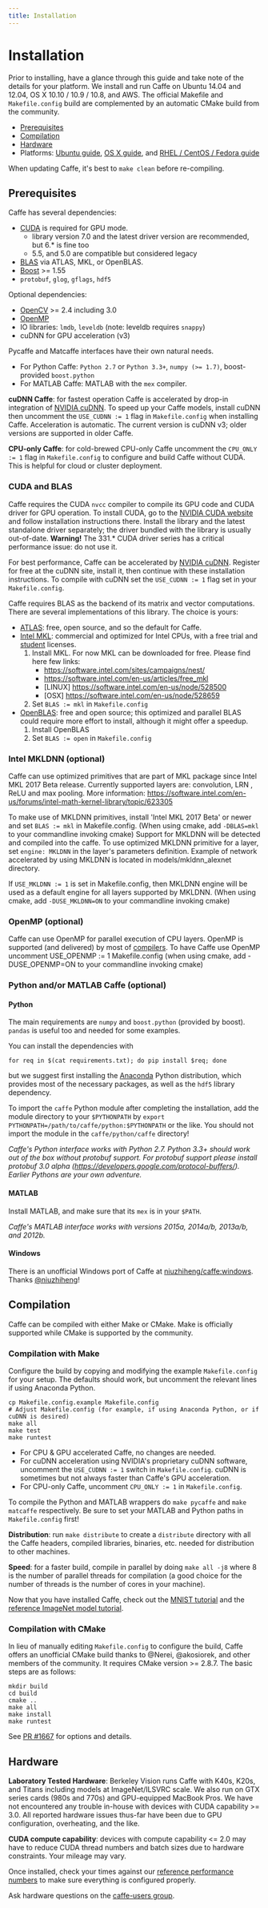 ```yaml
---
title: Installation
---
```


# Installation

Prior to installing, have a glance through this guide and take note of the details for your platform.
We install and run Caffe on Ubuntu 14.04 and 12.04, OS X 10.10 / 10.9 / 10.8, and AWS.
The official Makefile and `Makefile.config` build are complemented by an automatic CMake build from the community.

- [Prerequisites](#prerequisites)
- [Compilation](#compilation)
- [Hardware](#hardware)
- Platforms: [Ubuntu guide](install_apt.html), [OS X guide](install_osx.html), and [RHEL / CentOS / Fedora guide](install_yum.html)

When updating Caffe, it's best to `make clean` before re-compiling.

## Prerequisites

Caffe has several dependencies:

* [CUDA](https://developer.nvidia.com/cuda-zone) is required for GPU mode.
    * library version 7.0 and the latest driver version are recommended, but 6.* is fine too
    * 5.5, and 5.0 are compatible but considered legacy
* [BLAS](http://en.wikipedia.org/wiki/Basic_Linear_Algebra_Subprograms) via ATLAS, MKL, or OpenBLAS.
* [Boost](http://www.boost.org/) >= 1.55
* `protobuf`, `glog`, `gflags`, `hdf5`

Optional dependencies:

* [OpenCV](http://opencv.org/) >= 2.4 including 3.0
* [OpenMP](http://openmp.org/wp/)
* IO libraries: `lmdb`, `leveldb` (note: leveldb requires `snappy`)
* cuDNN for GPU acceleration (v3)

Pycaffe and Matcaffe interfaces have their own natural needs.

* For Python Caffe:  `Python 2.7` or `Python 3.3+`, `numpy (>= 1.7)`, boost-provided `boost.python`
* For MATLAB Caffe: MATLAB with the `mex` compiler.

**cuDNN Caffe**: for fastest operation Caffe is accelerated by drop-in integration of [NVIDIA cuDNN](https://developer.nvidia.com/cudnn). To speed up your Caffe models, install cuDNN then uncomment the `USE_CUDNN := 1` flag in `Makefile.config` when installing Caffe. Acceleration is automatic. The current version is cuDNN v3; older versions are supported in older Caffe.

**CPU-only Caffe**: for cold-brewed CPU-only Caffe uncomment the `CPU_ONLY := 1` flag in `Makefile.config` to configure and build Caffe without CUDA. This is helpful for cloud or cluster deployment.

### CUDA and BLAS

Caffe requires the CUDA `nvcc` compiler to compile its GPU code and CUDA driver for GPU operation.
To install CUDA, go to the [NVIDIA CUDA website](https://developer.nvidia.com/cuda-downloads) and follow installation instructions there. Install the library and the latest standalone driver separately; the driver bundled with the library is usually out-of-date. **Warning!** The 331.* CUDA driver series has a critical performance issue: do not use it.

For best performance, Caffe can be accelerated by [NVIDIA cuDNN](https://developer.nvidia.com/cudnn). Register for free at the cuDNN site, install it, then continue with these installation instructions. To compile with cuDNN set the `USE_CUDNN := 1` flag set in your `Makefile.config`.

Caffe requires BLAS as the backend of its matrix and vector computations.
There are several implementations of this library. The choice is yours:

* [ATLAS](http://math-atlas.sourceforge.net/): free, open source, and so the default for Caffe.
* [Intel MKL](http://software.intel.com/en-us/intel-mkl): commercial and optimized for Intel CPUs,
with a free trial and [student](http://software.intel.com/en-us/intel-education-offerings) licenses.
    1. Install MKL. For now MKL can be downloaded for free. Please find here few links:
        - https://software.intel.com/sites/campaigns/nest/
        - https://software.intel.com/en-us/articles/free_mkl
        - [LINUX] https://software.intel.com/en-us/node/528500
        - [OSX] https://software.intel.com/en-us/node/528659
    2. Set `BLAS := mkl` in `Makefile.config`
* [OpenBLAS](http://www.openblas.net/): free and open source; this optimized and parallel BLAS could require more effort to install, although it might offer a speedup.
    1. Install OpenBLAS
    2. Set `BLAS := open` in `Makefile.config`

### Intel MKLDNN (optional)

Caffe can use optimized primitives that are part of MKL package since Intel MKL 2017 Beta release.
Currently supported layers are: convolution, LRN , ReLU and max pooling. More information: https://software.intel.com/en-us/forums/intel-math-kernel-library/topic/623305

To make use of MKLDNN primitives, install 'Intel MKL 2017 Beta' or newer and set `BLAS := mkl` in Makefile.config. (When using cmake, add `-DBLAS=mkl` to your commandline invoking cmake)
Support for MKLDNN will be detected and compiled into the caffe. To use optimized MKLDNN primitive for a layer, set `engine: MKLDNN` in the layer's parameters definition.
Example of network accelerated by using MKLDNN is located in models/mkldnn_alexnet directory.

If `USE_MKLDNN := 1` is set in Makefile.config, then MKLDNN engine will be used as a default engine for all layers supported by MKLDNN. (When using cmake, add `-DUSE_MKLDNN=ON` to your commandline invoking cmake)

### OpenMP (optional)

Caffe can use OpenMP for parallel execution of CPU layers. OpenMP is supported (and delivered) by most of [compilers](http://openmp.org/wp/openmp-compilers/). To have Caffe use OpenMP uncomment USE_OPENMP := 1 Makefile.config (when using cmake, add -DUSE_OPENMP=ON to your commandline invoking cmake)

### Python and/or MATLAB Caffe (optional)

#### Python

The main requirements are `numpy` and `boost.python` (provided by boost). `pandas` is useful too and needed for some examples.

You can install the dependencies with

    for req in $(cat requirements.txt); do pip install $req; done

but we suggest first installing the [Anaconda](https://store.continuum.io/cshop/anaconda/) Python distribution, which provides most of the necessary packages, as well as the `hdf5` library dependency.

To import the `caffe` Python module after completing the installation, add the module directory to your `$PYTHONPATH` by `export PYTHONPATH=/path/to/caffe/python:$PYTHONPATH` or the like. You should not import the module in the `caffe/python/caffe` directory!

*Caffe's Python interface works with Python 2.7. Python 3.3+ should work out of the box without protobuf support. For protobuf support please install protobuf 3.0 alpha (https://developers.google.com/protocol-buffers/). Earlier Pythons are your own adventure.*

#### MATLAB

Install MATLAB, and make sure that its `mex` is in your `$PATH`.

*Caffe's MATLAB interface works with versions 2015a, 2014a/b, 2013a/b, and 2012b.*

#### Windows

There is an unofficial Windows port of Caffe at [niuzhiheng/caffe:windows](https://github.com/niuzhiheng/caffe). Thanks [@niuzhiheng](https://github.com/niuzhiheng)!

## Compilation

Caffe can be compiled with either Make or CMake. Make is officially supported while CMake is supported by the community.

### Compilation with Make

Configure the build by copying and modifying the example `Makefile.config` for your setup. The defaults should work, but uncomment the relevant lines if using Anaconda Python.

    cp Makefile.config.example Makefile.config
    # Adjust Makefile.config (for example, if using Anaconda Python, or if cuDNN is desired)
    make all
    make test
    make runtest

- For CPU & GPU accelerated Caffe, no changes are needed.
- For cuDNN acceleration using NVIDIA's proprietary cuDNN software, uncomment the `USE_CUDNN := 1` switch in `Makefile.config`. cuDNN is sometimes but not always faster than Caffe's GPU acceleration.
- For CPU-only Caffe, uncomment `CPU_ONLY := 1` in `Makefile.config`.

To compile the Python and MATLAB wrappers do `make pycaffe` and `make matcaffe` respectively.
Be sure to set your MATLAB and Python paths in `Makefile.config` first!

**Distribution**: run `make distribute` to create a `distribute` directory with all the Caffe headers, compiled libraries, binaries, etc. needed for distribution to other machines.

**Speed**: for a faster build, compile in parallel by doing `make all -j8` where 8 is the number of parallel threads for compilation (a good choice for the number of threads is the number of cores in your machine).

Now that you have installed Caffe, check out the [MNIST tutorial](gathered/examples/mnist.html) and the [reference ImageNet model tutorial](gathered/examples/imagenet.html).

### Compilation with CMake

In lieu of manually editing `Makefile.config` to configure the build, Caffe offers an unofficial CMake build thanks to @Nerei, @akosiorek, and other members of the community. It requires CMake version >= 2.8.7.
The basic steps are as follows:

    mkdir build
    cd build
    cmake ..
    make all
    make install
    make runtest

See [PR #1667](https://github.com/BVLC/caffe/pull/1667) for options and details.

## Hardware

**Laboratory Tested Hardware**: Berkeley Vision runs Caffe with K40s, K20s, and Titans including models at ImageNet/ILSVRC scale. We also run on GTX series cards (980s and 770s) and GPU-equipped MacBook Pros. We have not encountered any trouble in-house with devices with CUDA capability >= 3.0. All reported hardware issues thus-far have been due to GPU configuration, overheating, and the like.

**CUDA compute capability**: devices with compute capability <= 2.0 may have to reduce CUDA thread numbers and batch sizes due to hardware constraints. Your mileage may vary.

Once installed, check your times against our [reference performance numbers](performance_hardware.html) to make sure everything is configured properly.

Ask hardware questions on the [caffe-users group](https://groups.google.com/forum/#!forum/caffe-users).
